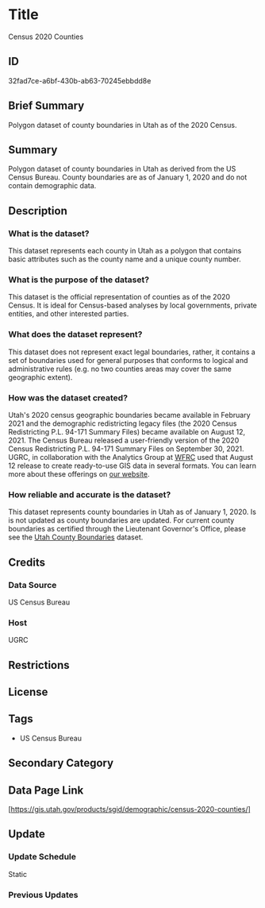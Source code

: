 # Title

Census 2020 Counties

## ID

32fad7ce-a6bf-430b-ab63-70245ebbdd8e

## Brief Summary

Polygon dataset of county boundaries in Utah as of the 2020 Census.

## Summary

Polygon dataset of county boundaries in Utah as derived from the US Census Bureau. County boundaries are as of January 1, 2020 and do not contain demographic data.

## Description

### What is the dataset?

This dataset represents each county in Utah as a polygon that contains basic attributes such as the county name and a unique county number.

### What is the purpose of the dataset?

This dataset is the official representation of counties as of the 2020 Census. It is ideal for Census-based analyses by local governments, private entities, and other interested parties.

### What does the dataset represent?

This dataset does not represent exact legal boundaries, rather, it contains a set of boundaries used for general purposes that conforms to logical and administrative rules (e.g. no two counties areas may cover the same geographic extent).

### How was the dataset created?

Utah's 2020 census geographic boundaries became available in February 2021 and the demographic redistricting legacy files (the 2020 Census Redistricting P.L. 94-171 Summary Files) became available on August 12, 2021. The Census Bureau released a user-friendly version of the 2020 Census Redistricting P.L. 94-171 Summary Files on September 30, 2021. UGRC, in collaboration with the Analytics Group at [WFRC](https://wfrc.org/) used that August 12 release to create ready-to-use GIS data in several formats. You can learn more about these offerings on [our website](https://gis.utah.gov/blog/2021-08-31-census-2020-redistricting-data/).

### How reliable and accurate is the dataset?

This dataset represents county boundaries in Utah as of January 1, 2020. Is is not updated as county boundaries are updated. For current county boundaries as certified through the Lieutenant Governor's Office, please see the [Utah County Boundaries](https://gis.utah.gov/products/sgid/boundaries/county/) dataset.

## Credits

### Data Source

US Census Bureau

### Host

UGRC

## Restrictions

## License

## Tags

- US Census Bureau

## Secondary Category

## Data Page Link

[https://gis.utah.gov/products/sgid/demographic/census-2020-counties/]

## Update

### Update Schedule

Static

### Previous Updates
